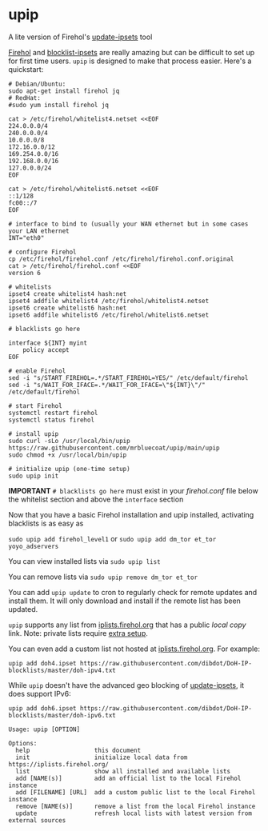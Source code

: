 # upip
A lite version of Firehol's [update-ipsets](https://github.com/firehol/firehol/blob/master/sbin/update-ipsets) tool

[Firehol](https://github.com/firehol/firehol) and [blocklist-ipsets](https://github.com/firehol/blocklist-ipsets) are really amazing but can be difficult to set up for first time users. `upip` is designed to make that process easier. Here's a quickstart:

```
# Debian/Ubuntu:
sudo apt-get install firehol jq
# RedHat:
#sudo yum install firehol jq

cat > /etc/firehol/whitelist4.netset <<EOF
224.0.0.0/4
240.0.0.0/4
10.0.0.0/8
172.16.0.0/12
169.254.0.0/16
192.168.0.0/16
127.0.0.0/24
EOF

cat > /etc/firehol/whitelist6.netset <<EOF
::1/128
fc00::/7
EOF

# interface to bind to (usually your WAN ethernet but in some cases your LAN ethernet
INT="eth0"

# configure Firehol
cp /etc/firehol/firehol.conf /etc/firehol/firehol.conf.original
cat > /etc/firehol/firehol.conf <<EOF
version 6

# whitelists
ipset4 create whitelist4 hash:net
ipset4 addfile whitelist4 /etc/firehol/whitelist4.netset
ipset6 create whitelist6 hash:net
ipset6 addfile whitelist6 /etc/firehol/whitelist6.netset

# blacklists go here

interface ${INT} myint
    policy accept
EOF

# enable Firehol
sed -i "s/START_FIREHOL=.*/START_FIREHOL=YES/" /etc/default/firehol
sed -i "s/WAIT_FOR_IFACE=.*/WAIT_FOR_IFACE=\"${INT}\"/" /etc/default/firehol

# start Firehol
systemctl restart firehol
systemctl status firehol

# install upip
sudo curl -sLo /usr/local/bin/upip https://raw.githubusercontent.com/mrbluecoat/upip/main/upip
sudo chmod +x /usr/local/bin/upip

# initialize upip (one-time setup)
sudo upip init
```

**IMPORTANT** `# blacklists go here` must exist in your *firehol.conf* file below the whitelist section and above the `interface` section

Now that you have a basic Firehol installation and upip installed, activating blacklists is as easy as 

`sudo upip add firehol_level1` or `sudo upip add dm_tor et_tor yoyo_adservers`

You can view installed lists via `sudo upip list`

You can remove lists via `sudo upip remove dm_tor et_tor`

You can add `upip update` to cron to regularly check for remote updates and install them. It will only download and install if the remote list has been updated.

`upip` supports any list from [iplists.firehol.org](https://iplists.firehol.org/) that has a public *local copy* link. Note: private lists require [extra setup](https://github.com/firehol/firehol/wiki/dnsbl-ipset.sh).

You can even add a custom list not hosted at [iplists.firehol.org](https://iplists.firehol.org/). For example: 

`upip add doh4.ipset https://raw.githubusercontent.com/dibdot/DoH-IP-blocklists/master/doh-ipv4.txt`

While `upip` doesn't have the advanced geo blocking of [update-ipsets](https://github.com/firehol/firehol/blob/master/sbin/update-ipsets), it does support IPv6: 

`upip add doh6.ipset https://raw.githubusercontent.com/dibdot/DoH-IP-blocklists/master/doh-ipv6.txt`

```
Usage: upip [OPTION]

Options:
  help                  this document
  init                  initialize local data from https://iplists.firehol.org/
  list                  show all installed and available lists
  add [NAME(s)]         add an official list to the local Firehol instance
  add [FILENAME] [URL]  add a custom public list to the local Firehol instance
  remove [NAME(s)]      remove a list from the local Firehol instance
  update                refresh local lists with latest version from external sources
```
